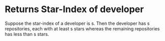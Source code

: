 # Returns Star-Index of developer

Suppose the star-index of a developer is s. Then the developer has s repositories, each with at least s stars whereas the remaining repositories has less than s stars.
